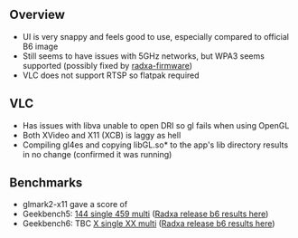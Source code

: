 ## Overview
- UI is very snappy and feels good to use, especially compared to official B6 image
- Still seems to have issues with 5GHz networks, but WPA3 seems supported (possibly fixed by [radxa-firmware](https://github.com/radxa-pkg/radxa-firmware))
- VLC does not support RTSP so flatpak required

## VLC
- Has issues with libva unable to open DRI so gl fails when using OpenGL
- Both XVideo and X11 (XCB) is laggy as hell
- Compiling gl4es and copying libGL.so* to the app's lib directory results in no change (confirmed it was running)

## Benchmarks
- glmark2-x11 gave a score of
- Geekbench5: [144 single 459 multi](https://browser.geekbench.com/v5/cpu/22364872) ([Radxa release b6 results here](https://browser.geekbench.com/v5/cpu/22362662))
- Geekbench6: TBC [X single XX multi](https://browser.geekbench.com/v6/cpu/XXXX) ([Radxa release b6 results here](https://browser.geekbench.com/v6/cpu/5537554))
